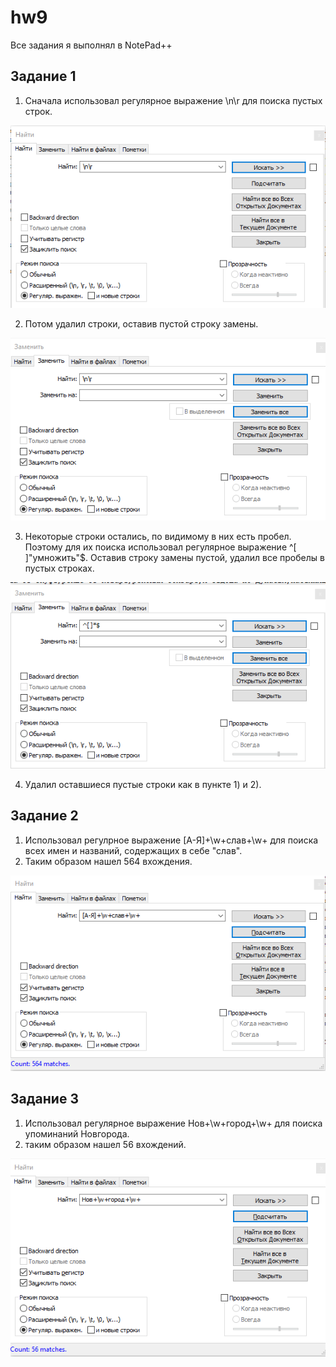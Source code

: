 # hw9
Все задания я выполнял в NotePad++
## Задание 1 
1) Сначала использовал регулярное выражение \n\r для поиска пустых строк. 

![Скрин](https://raw.githubusercontent.com/vladimirloginov999/hw9/master/Скриншот%2026-05-2018%20150241.png)

2) Потом удалил строки, оставив пустой строку замены.

![Скрин](https://raw.githubusercontent.com/vladimirloginov999/hw9/master/Скриншот%2026-05-2018%20150305.png)

3) Некоторые строки остались, по видимому в них есть пробел. Поэтому для их поиска использовал регулярное выражение ^[ ]"умножить"$. Оставив строку замены пустой, удалил все пробелы в пустых строках.

![Скрин](https://raw.githubusercontent.com/vladimirloginov999/hw9/master/Скриншот%2026-05-2018%20150403.png)

4) Удалил оставшиеся пустые строки как в пункте 1) и 2).
## Задание 2
1) Использовал регулрное выражение [А-Я]+\w+слав+\w+ для поиска всех имен и названий, содержащих в себе "слав".
2) Таким образом нашел 564 вхождения.

![Скрин](https://raw.githubusercontent.com/vladimirloginov999/hw9/master/Скриншот%2026-05-2018%20155504.png)

## Задание 3
1) Использовал регулярное выражение Нов+\w+город+\w+ для поиска упоминаний Новгорода.
2) таким образом нашел 56 вхождений.

![Скрин](https://raw.githubusercontent.com/vladimirloginov999/hw9/master/Скриншот%2026-05-2018%20163502.png)

